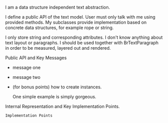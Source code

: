I am a data structure independent text abstraction.

I define a public API of the text model. User must only talk with me using provided methods. My subclasses provide implementation based on concrete data structures, for example rope or string.

I only store string and corresponding attributes. I don't know anything about text layout or paragraphs. I should be used together with BrTextParagraph in order to be measured, layered out and rendered. 

Public API and Key Messages

- message one   
- message two 
- (for bonus points) how to create instances.

   One simple example is simply gorgeous.
 
Internal Representation and Key Implementation Points.


    Implementation Points
